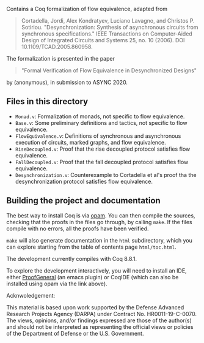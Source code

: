 Contains a Coq formalization of flow equivalence, adapted from 

> Cortadella, Jordi, Alex Kondratyev, Luciano Lavagno, and Christos P. Sotiriou. "Desynchronization: Synthesis of asynchronous circuits from synchronous specifications." IEEE Transactions on Computer-Aided Design of Integrated Circuits and Systems 25, no. 10 (2006). DOI 10.1109/TCAD.2005.860958.

The formalization is presented in the paper 

> "Formal Verification of Flow Equivalence in Desynchronized Designs"

by (anonymous), in submission to ASYNC 2020.

## Files in this directory

* `Monad.v`: Formalization of monads, not specific to flow equivalence.
* `Base.v`: Some preliminary definitions and tactics, not specific to flow equivalence.
* `FlowEquivalence.v`: Definitions of synchronous and asynchronous execution of circuits, marked graphs, and flow equivalence.
* `RiseDecoupled.v`: Proof that the rise decoupled protocol satisfies flow equivalence.
* `FallDecoupled.v`: Proof that the fall decoupled protocol satisfies flow equivalence.
* `Desynchronization.v`: Counterexample to Cortadella et al's proof tha the desynchronization protocol satisfies flow equivalence.

## Building the project and documentation

The best way to install Coq is via [opam](https://coq.inria.fr/opam-using.html). You can then compile the sources, checking that the proofs in the files go through, by calling `make`. If the files compile with no errors, all the proofs have been verified.

`make` will also generate documentation in the `html` subdirectory, which you can explore starting from the table of contents page `html/toc.html`.

The development currently compiles with Coq 8.8.1.

To explore the development interactively, you will need to install an IDE, either [ProofGeneral](https://proofgeneral.github.io/#quick-installation-instructions) (an emacs plugin) or CoqIDE (which can also be installed using opam via the link above).

Acknwoledgement:

This material is based upon work supported by the Defense Advanced Research Projects Agency (DARPA) under Contract No. HR0011-19-C-0070. The views, opinions, and/or findings expressed are those of the author(s) and should not be interpreted as representing the official views or policies of the Department of Defense or the U.S. Government.
